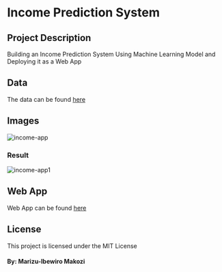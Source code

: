 # Income Prediction System



## Project Description

Building an Income Prediction System Using Machine Learning Model and Deploying it as a Web App

## Data

The data can be found [here](https://github.com/makozi/Income-Prediction-System/tree/master/data)

## Images


![income-app](https://user-images.githubusercontent.com/18138100/82767610-be798b00-9e20-11ea-915c-5083aa4f76d8.PNG)



### Result 


![income-app1](https://user-images.githubusercontent.com/18138100/82767607-bcafc780-9e20-11ea-9279-f305e1c0aff7.PNG)


## Web App

Web App can be found [here](http://income-prediction-flask.herokuapp.com/)

## License

This project is licensed under the MIT License

#### By: Marizu-Ibewiro Makozi